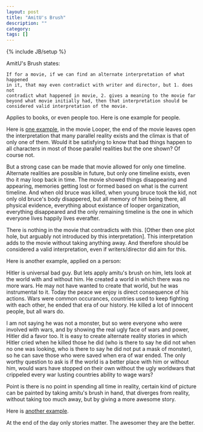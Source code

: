 ```yaml
---
layout: post
title: "AmitU's Brush"
description: ""
category: 
tags: []
---
```

{% include JB/setup %}

AmitU's Brush states:

    If for a movie, if we can find an alternate interpretation of what happened
    in it, that may even contradict with writer and director, but 1. does not
    contradict what happened in movie, 2. gives a meaning to the movie far
    beyond what movie initially had, then that interpretation should be
    considered valid interpretation of the movie.

Applies to books, or even people too. Here is one example for people.

Here is [one
example](http://www.quora.com/Are-there-any-major-flaws-with-the-sci-fi-movie-Looper/answer/Amit-Upadhyay),
in the movie Looper, the end of the movie leaves open the interpretation that
many parallel reality exists and the climax is that of only one of them. Would
it be satisfying to know that bad things happen to all characters in most of
those parallel realities but the one shown? Of course not.

But a strong case can be made that movie allowed for only one timeline.
Alternate realities are possible in future, but only one timeline exists, even
tho it may loop back in time. The movie showed things disappearing and
appearing, memories getting lost or formed based on what is the current
timeline. And when old bruce was killed, when young bruce took the kid, not
only old bruce's body disappered, but all memory of him being there, all
physical evidence, everything about existance of looper organization,
everything disappeared and the only remaining timeline is the one in which
everyone lives happily lives everafter.

There is nothing in the movie that contradicts with this. \[Other then one plot
hole, but arguably not introduced by this interpretation\]. This interpretation
adds to the movie without taking anything away. And therefore should be
considered a valid interpretation, even if writers/director did aim for this.

Here is another example, applied on a person:

Hitler is universal bad guy. But lets apply amitu's brush on him, lets look at
the world with and without him. He created a world in which there was no more
wars. He may not have wanted to create that world, but he was instrumental to
it. Today the peace we enjoy is direct consequence of his actions. Wars were
common occurances, countries used to keep fighting with each other, he ended
that era of our history. He killed a lot of innocent people, but all wars do.

I am not saying he was not a monster, but so were everyone who were involved
with wars, and by showing the real ugly face of wars and power, Hitler did a
favor too. It is easy to create alternate reality stories in which Hitler cried
when he killed those he did (who is there to say he did not when no one was
looking, who is there to say he did not put a mask of monster), so he can save
those who were saved when era of war ended. The only worthy question to ask is
if the world is a better place with him or without him, would wars have stopped
on their own without the ugly worldwars that crippeled every war lusting
countries ability to wage wars?

Point is there is no point in spending all time in reality, certain kind of
picture can be painted by taking amitu's brush in hand, that diverges from
reality, without taking too much away, but by giving a more awesome story.

Here is [another example](http://www.reddit.com/r/FanTheories/comments/uv4xp/what_happened_in_prometheus/).

At the end of the day only stories matter. The awesomer they are the better.

